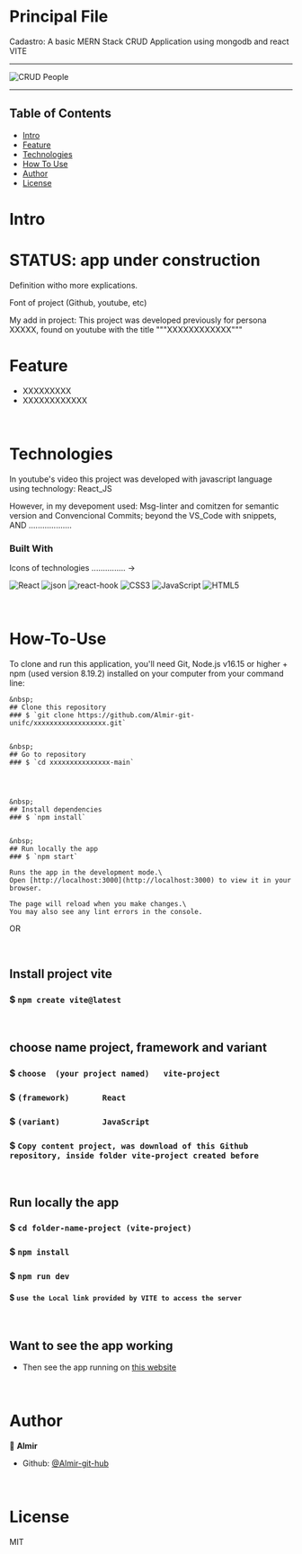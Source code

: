 Principal File
================================

Cadastro: A basic MERN Stack CRUD Application using mongodb and react VITE

---------------------------------------------------------------------------------------------------------


![CRUD People](https://image.png)


--------------------------------------------------------------------------------------

<!-- START doctoc generated TOC please keep comment here to allow auto update -->
<!-- DON'T EDIT THIS SECTION, INSTEAD RE-RUN doctoc TO UPDATE -->
## Table of Contents
- [Intro](#Intro)
- [Feature](#Feature)
- [Technologies](#Technologies)
- [How To Use](#How-To-Use)
- [Author](#Author)
- [License](#License)

<!-- END doctoc generated TOC please keep comment here to allow auto update -->


# Intro <a name = "Intro"></a>


STATUS: app under construction
==============================


Definition witho more explications.

Font of project (Github, youtube, etc)

My add in project: This project was developed previously for persona XXXXX, found on youtube with the title """XXXXXXXXXXXX"""



# Feature <a name = "Feature"></a>
- XXXXXXXXX
- XXXXXXXXXXXX



&nbsp;
# Technologies <a name = "Technologies"></a>
In youtube's video this project was developed with javascript language using technology: React_JS

However, in my devepoment used: Msg-linter and comitzen for semantic version and Convencional Commits; beyond the VS_Code with snippets, AND ...................

### Built With 
Icons of technologies ............... ->

![React](https://img.shields.io/badge/react-%2320232a.svg?style=for-the-badge&logo=react&logoColor=%2361DAFB)
![json](https://img.shields.io/badge/json-Code?style=for-the-badge&logo=json&logoColor=black&color=blue)
![react-hook](https://img.shields.io/badge/hooks-%2320232a.svg?style=for-the-badge&logo=react&logoColor=%2361DAFB)
![CSS3](https://img.shields.io/badge/css3-%231572B6.svg?style=for-the-badge&logo=css3&logoColor=white)
![JavaScript](https://img.shields.io/badge/javascript-%23323330.svg?style=for-the-badge&logo=javascript&logoColor=%23F7DF1E)
![HTML5](https://img.shields.io/badge/html5-%23E34F26.svg?style=for-the-badge&logo=html5&logoColor=white)

 
&nbsp;
# How-To-Use <a name = "How-To-Use"></a>

To clone and run this application, you'll need Git, Node.js v16.15 or higher + npm (used version 8.19.2) installed on your computer from your command line:

```
&nbsp;
## Clone this repository
### $ `git clone https://github.com/Almir-git-unifc/xxxxxxxxxxxxxxxxxx.git`


&nbsp;
## Go to repository
### $ `cd xxxxxxxxxxxxxxx-main`




&nbsp;
## Install dependencies
### $ `npm install`


&nbsp;
## Run locally the app
### $ `npm start`

Runs the app in the development mode.\
Open [http://localhost:3000](http://localhost:3000) to view it in your browser.

The page will reload when you make changes.\
You may also see any lint errors in the console.
```



OR

&nbsp;
## Install project vite
### $ `npm create vite@latest`


&nbsp;
## choose name project, framework and variant
### $ `choose  (your project named)   vite-project `
### $ `(framework)       React`
### $ `(variant)         JavaScript`

### $ `Copy content project, was download of this Github repository, inside folder vite-project created before`


&nbsp;
## Run locally the app
### $ `cd folder-name-project (vite-project)`
### $ `npm install`
### $ `npm run dev`
#### $ `use the Local link provided by VITE to access the server`



&nbsp;
## Want to see the app working
- Then see the app running on [this website](https://almir-git-unifc.github.io/xxxxxxxx/)


&nbsp;
# Author <a name = "Author"></a>

👤 **Almir**

- Github: [@Almir-git-hub](https://github.com/Almir-git-unifc)


&nbsp;
# License <a name = "License"></a>

MIT



<!-- 
Instrucoes para readme.md

https://blog.rocketseat.com.br/como-fazer-um-bom-readme/

Use estas badges:  https://ileriayo.github.io/markdown-badges/
->
